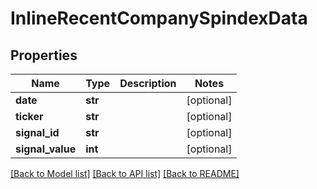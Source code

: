 # InlineRecentCompanySpindexData

## Properties
Name | Type | Description | Notes
------------ | ------------- | ------------- | -------------
**date** | **str** |  | [optional] 
**ticker** | **str** |  | [optional] 
**signal_id** | **str** |  | [optional] 
**signal_value** | **int** |  | [optional] 

[[Back to Model list]](../README.md#documentation-for-models) [[Back to API list]](../README.md#documentation-for-api-endpoints) [[Back to README]](../README.md)


